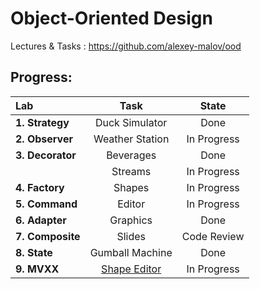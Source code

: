 # Object-Oriented Design

Lectures & Tasks : https://github.com/alexey-malov/ood

## Progress:

| Lab              | Task                                                        | State       |
|:---------------- |:-----------------------------------------------------------:|:-----------:|
| **1. Strategy**  | Duck Simulator                                              | Done        |
| **2. Observer**  | Weather Station                                             | In Progress |
| **3. Decorator** | Beverages                                                   | Done        |
|                  | Streams                                                     | In Progress |
| **4. Factory**   | Shapes                                                      | In Progress |
| **5. Command**   | Editor                                                      | In Progress |
| **6. Adapter**   | Graphics                                                    | Done        |
| **7. Composite** | Slides                                                      | Code Review |
| **8. State**     | Gumball Machine                                             | Done        |
| **9. MVXX**      | [Shape Editor](https://alexanderfadeev.github.io/ood/lab9/) | In Progress |
